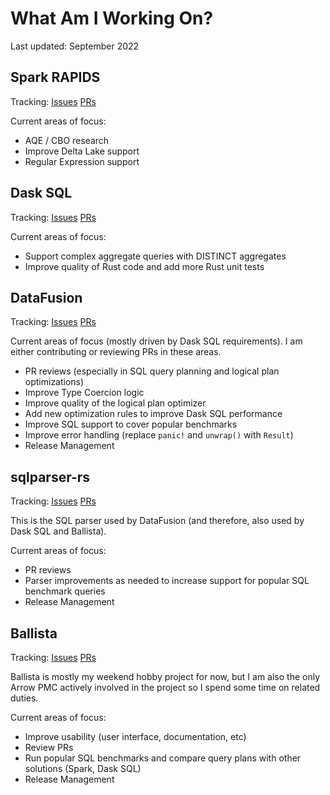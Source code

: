 # What Am I Working On?

Last updated: September 2022

## Spark RAPIDS

Tracking: [Issues](https://github.com/NVIDIA/spark-rapids/issues/assigned/andygrove) [PRs](https://github.com/NVIDIA/spark-rapids/pulls/andygrove)

Current areas of focus:

- AQE / CBO research
- Improve Delta Lake support
- Regular Expression support

## Dask SQL

Tracking: [Issues](https://github.com/dask-contrib/dask-sql/issues/assigned/andygrove) [PRs](https://github.com/dask-contrib/dask-sql/pulls/andygrove)

Current areas of focus:

- Support complex aggregate queries with DISTINCT aggregates
- Improve quality of Rust code and add more Rust unit tests

## DataFusion

Tracking: [Issues](https://github.com/apache/arrow-datafusion/issues/assigned/andygrove) [PRs](https://github.com/apache/arrow-datafusion/pulls/andygrove)

Current areas of focus (mostly driven by Dask SQL requirements). I am either contributing or reviewing PRs in these areas.

- PR reviews (especially in SQL query planning and logical plan optimizations)
- Improve Type Coercion logic
- Improve quality of the logical plan optimizer
- Add new optimization rules to improve Dask SQL performance
- Improve SQL support to cover popular benchmarks
- Improve error handling (replace `panic!` and `unwrap()` with `Result`)
- Release Management 

## sqlparser-rs

Tracking: [Issues](https://github.com/sqlparser-rs/sqlparser-rs/issues/assigned/andygrove) [PRs](https://github.com/sqlparser-rs/sqlparser-rs/pulls/andygrove)

This is the SQL parser used by DataFusion (and therefore, also used by Dask SQL and Ballista).

Current areas of focus:

- PR reviews
- Parser improvements as needed to increase support for popular SQL benchmark queries
- Release Management

## Ballista

Tracking: [Issues](https://github.com/apache/arrow-ballista/issues/assigned/andygrove) [PRs](https://github.com/apache/arrow-ballista/pulls/andygrove)

Ballista is mostly my weekend hobby project for now, but I am also the only Arrow PMC actively involved in the project so I spend some time on related duties.

Current areas of focus:

- Improve usability (user interface, documentation, etc)
- Review PRs
- Run popular SQL benchmarks and compare query plans with other solutions (Spark, Dask SQL)
- Release Management
